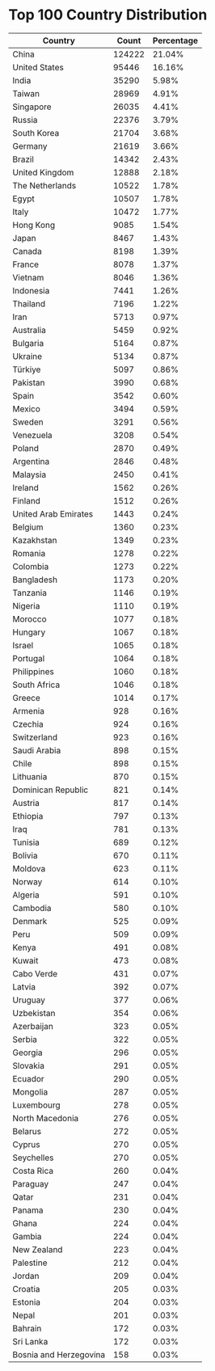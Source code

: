 # Top 100 Country Distribution
| Country | Count | Percentage |
|----|----|----|
| China | 124222 | 21.04% |
| United States | 95446 | 16.16% |
| India | 35290 | 5.98% |
| Taiwan | 28969 | 4.91% |
| Singapore | 26035 | 4.41% |
| Russia | 22376 | 3.79% |
| South Korea | 21704 | 3.68% |
| Germany | 21619 | 3.66% |
| Brazil | 14342 | 2.43% |
| United Kingdom | 12888 | 2.18% |
| The Netherlands | 10522 | 1.78% |
| Egypt | 10507 | 1.78% |
| Italy | 10472 | 1.77% |
| Hong Kong | 9085 | 1.54% |
| Japan | 8467 | 1.43% |
| Canada | 8198 | 1.39% |
| France | 8078 | 1.37% |
| Vietnam | 8046 | 1.36% |
| Indonesia | 7441 | 1.26% |
| Thailand | 7196 | 1.22% |
| Iran | 5713 | 0.97% |
| Australia | 5459 | 0.92% |
| Bulgaria | 5164 | 0.87% |
| Ukraine | 5134 | 0.87% |
| Türkiye | 5097 | 0.86% |
| Pakistan | 3990 | 0.68% |
| Spain | 3542 | 0.60% |
| Mexico | 3494 | 0.59% |
| Sweden | 3291 | 0.56% |
| Venezuela | 3208 | 0.54% |
| Poland | 2870 | 0.49% |
| Argentina | 2846 | 0.48% |
| Malaysia | 2450 | 0.41% |
| Ireland | 1562 | 0.26% |
| Finland | 1512 | 0.26% |
| United Arab Emirates | 1443 | 0.24% |
| Belgium | 1360 | 0.23% |
| Kazakhstan | 1349 | 0.23% |
| Romania | 1278 | 0.22% |
| Colombia | 1273 | 0.22% |
| Bangladesh | 1173 | 0.20% |
| Tanzania | 1146 | 0.19% |
| Nigeria | 1110 | 0.19% |
| Morocco | 1077 | 0.18% |
| Hungary | 1067 | 0.18% |
| Israel | 1065 | 0.18% |
| Portugal | 1064 | 0.18% |
| Philippines | 1060 | 0.18% |
| South Africa | 1046 | 0.18% |
| Greece | 1014 | 0.17% |
| Armenia | 928 | 0.16% |
| Czechia | 924 | 0.16% |
| Switzerland | 923 | 0.16% |
| Saudi Arabia | 898 | 0.15% |
| Chile | 898 | 0.15% |
| Lithuania | 870 | 0.15% |
| Dominican Republic | 821 | 0.14% |
| Austria | 817 | 0.14% |
| Ethiopia | 797 | 0.13% |
| Iraq | 781 | 0.13% |
| Tunisia | 689 | 0.12% |
| Bolivia | 670 | 0.11% |
| Moldova | 623 | 0.11% |
| Norway | 614 | 0.10% |
| Algeria | 591 | 0.10% |
| Cambodia | 580 | 0.10% |
| Denmark | 525 | 0.09% |
| Peru | 509 | 0.09% |
| Kenya | 491 | 0.08% |
| Kuwait | 473 | 0.08% |
| Cabo Verde | 431 | 0.07% |
| Latvia | 392 | 0.07% |
| Uruguay | 377 | 0.06% |
| Uzbekistan | 354 | 0.06% |
| Azerbaijan | 323 | 0.05% |
| Serbia | 322 | 0.05% |
| Georgia | 296 | 0.05% |
| Slovakia | 291 | 0.05% |
| Ecuador | 290 | 0.05% |
| Mongolia | 287 | 0.05% |
| Luxembourg | 278 | 0.05% |
| North Macedonia | 276 | 0.05% |
| Belarus | 272 | 0.05% |
| Cyprus | 270 | 0.05% |
| Seychelles | 270 | 0.05% |
| Costa Rica | 260 | 0.04% |
| Paraguay | 247 | 0.04% |
| Qatar | 231 | 0.04% |
| Panama | 230 | 0.04% |
| Ghana | 224 | 0.04% |
| Gambia | 224 | 0.04% |
| New Zealand | 223 | 0.04% |
| Palestine | 212 | 0.04% |
| Jordan | 209 | 0.04% |
| Croatia | 205 | 0.03% |
| Estonia | 204 | 0.03% |
| Nepal | 201 | 0.03% |
| Bahrain | 172 | 0.03% |
| Sri Lanka | 172 | 0.03% |
| Bosnia and Herzegovina | 158 | 0.03% |

